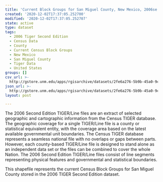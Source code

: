 ```yaml
---
title: 'Current Block Groups for San Miguel County, New Mexico, 2006se TIGER'
created: '2020-12-02T17:37:05.252700'
modified: '2020-12-02T17:37:05.252707'
state: active
type: dataset
tags:
  - 2006 Tiger Second Edition
  - Census Data
  - County
  - Current Census Block Groups
  - New Mexico
  - San Miguel County
  - Tiger Data
  - United States
groups: []
csv_url: >-
  http://gstore.unm.edu/apps/rgisarchive/datasets/2fe6a276-5b9b-45a0-9c2e-6ea07e88041d/tgr2006se_sanm_grpcu.derived.csv
json_url: >-
  http://gstore.unm.edu/apps/rgisarchive/datasets/2fe6a276-5b9b-45a0-9c2e-6ea07e88041d/tgr2006se_sanm_grpcu.derived.json
layout: post

---
```

The 2006 Second Edition TIGER/Line files are an extract of selected geographic and cartographic information from the Census TIGER database.  The geographic coverage for a single TIGER/Line file is a county or statistical equivalent entity, with the coverage area based on the latest available governmental unit boundaries. The Census TIGER database represents a seamless national file with no overlaps or gaps between parts.  However, each county-based TIGER/Line file is designed to stand alone as an independent data set or the files can be combined to cover the whole Nation.  The 2006 Second Edition  TIGER/Line files consist of line segments representing physical features and governmental and statistical boundaries.  

This shapefile represents the current Census Block Groups for San Miguel County stored in the 2006 TIGER Second Edition dataset.
